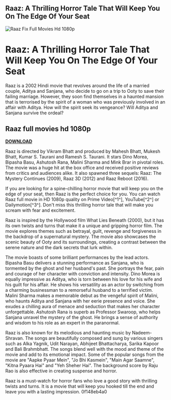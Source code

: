 ## Raaz: A Thrilling Horror Tale That Will Keep You On The Edge Of Your Seat

 
![Raaz Fix Full Movies Hd 1080p](https://encrypted-tbn3.gstatic.com/images?q=tbn:ANd9GcTUo-_r5EDRIQrY-SRV-4TbMZWsSSYgX0vIn87VWR2-cN9Esas3mlPZt94)

 
# Raaz: A Thrilling Horror Tale That Will Keep You On The Edge Of Your Seat
 
Raaz is a 2002 Hindi movie that revolves around the life of a married couple, Aditya and Sanjana, who decide to go on a trip to Ooty to save their failing marriage. However, they soon find themselves in a haunted mansion that is terrorised by the spirit of a woman who was previously involved in an affair with Aditya. How will the spirit seek its vengeance? Will Aditya and Sanjana survive the ordeal?
 
## Raaz full movies hd 1080p


[**DOWNLOAD**](https://walllowcopo.blogspot.com/?download=2tLME5)

 
Raaz is directed by Vikram Bhatt and produced by Mahesh Bhatt, Mukesh Bhatt, Kumar S. Taurani and Ramesh S. Taurani. It stars Dino Morea, Bipasha Basu, Ashutosh Rana, Malini Sharma and Mink Brar in pivotal roles. The movie was a huge hit at the box office and received positive reviews from critics and audiences alike. It also spawned three sequels: Raaz: The Mystery Continues (2009), Raaz 3D (2012) and Raaz Reboot (2016).
 
If you are looking for a spine-chilling horror movie that will keep you on the edge of your seat, then Raaz is the perfect choice for you. You can watch Raaz full movie in HD 1080p quality on Prime Video[^1^], YouTube[^2^] or Dailymotion[^3^]. Don't miss this thrilling horror tale that will make you scream with fear and excitement.
  
Raaz is inspired by the Hollywood film What Lies Beneath (2000), but it has its own twists and turns that make it a unique and gripping horror film. The movie explores themes such as betrayal, guilt, revenge and forgiveness in the backdrop of a supernatural mystery. The movie also showcases the scenic beauty of Ooty and its surroundings, creating a contrast between the serene nature and the dark secrets that lurk within.
 
The movie boasts of some brilliant performances by the lead actors. Bipasha Basu delivers a stunning performance as Sanjana, who is tormented by the ghost and her husband's past. She portrays the fear, pain and courage of her character with conviction and intensity. Dino Morea is equally impressive as Aditya, who is torn between his love for his wife and his guilt for his affair. He shows his versatility as an actor by switching from a charming businessman to a remorseful husband to a terrified victim. Malini Sharma makes a memorable debut as the vengeful spirit of Malini, who haunts Aditya and Sanjana with her eerie presence and voice. She exudes a chilling aura of menace and seduction that makes her character unforgettable. Ashutosh Rana is superb as Professor Swaroop, who helps Sanjana unravel the mystery of the ghost. He brings a sense of authority and wisdom to his role as an expert in the paranormal.
 
Raaz is also known for its melodious and haunting music by Nadeem-Shravan. The songs are beautifully composed and sung by various singers such as Alka Yagnik, Udit Narayan, Abhijeet Bhattacharya, Sarika Kapoor and Bali Brahmbhatt. The songs blend well with the mood and theme of the movie and add to its emotional impact. Some of the popular songs from the movie are "Aapke Pyaar Mein", "Jo Bhi Kasmein", "Main Agar Saamne", "Kitna Pyaara Hai" and "Yeh Sheher Hai". The background score by Raju Rao is also effective in creating suspense and horror.
 
Raaz is a must-watch for horror fans who love a good story with thrilling twists and turns. It is a movie that will keep you hooked till the end and leave you with a lasting impression.
 0f148eb4a0
